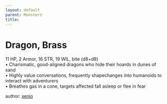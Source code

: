 ```yaml
---
layout: default
parent: Monsters 
title: 
--- 
```

# Dragon, Brass
11 HP, 2 Armor, 16 STR, 19 WIL, bite (d8+d8)  
• Charismatic, good-aligned dragons who hide their hoards in dunes of sand  
• Highly value conversations, frequently shapechanges into humanoids to interact with adventurers  
• Breathes gas in a cone, targets affected fall asleep or flee in fear  




author: [xenio](https://xenioinabottle.blogspot.com/2021/02/classic-monsters-for-cairnito-part-1.html) 


